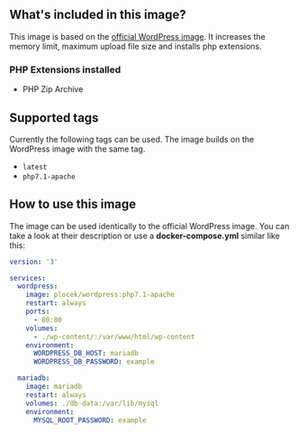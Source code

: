 ## What's included in this image?
This image is based on the [official WordPress image](https://hub.docker.com/_/wordpress/). It increases the memory limit, maximum upload file size and installs php extensions.

### PHP Extensions installed
* PHP Zip Archive

## Supported tags
Currently the following tags can be used. The image builds on the WordPress image with the same tag.

* `latest`
* `php7.1-apache`

## How to use this image
The image can be used identically to the official WordPress image. You can take a look at their description or use a **docker-compose.yml** similar like this:

```yml
version: '3'

services:
  wordpress:
    image: plocek/wordpress:php7.1-apache
    restart: always
    ports:
      - 80:80
    volumes:
      - ./wp-content/:/var/www/html/wp-content
    environment:
      WORDPRESS_DB_HOST: mariadb
      WORDPRESS_DB_PASSWORD: example

  mariadb:
    image: mariadb
    restart: always
    volumes: ./db-data:/var/lib/mysql
    environment:
      MYSQL_ROOT_PASSWORD: example

```